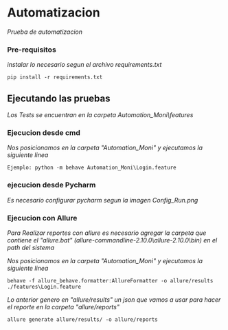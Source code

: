 # Automatizacion

_Prueba de automatizacion_


### Pre-requisitos

_instalar lo necesario segun el archivo requirements.txt_

```
pip install -r requirements.txt
```

## Ejecutando las pruebas 

_Los Tests se encuentran en la carpeta Automation_Moni\features_

### Ejecucion desde cmd 

_Nos posicionamos en la carpeta "Automation_Moni" y ejecutamos la siguiente linea_

```
Ejemplo: python -m behave Automation_Moni\Login.feature
```

### ejecucion desde Pycharm 

_Es necesario configurar pycharm segun la imagen Config_Run.png_

### Ejecucion con Allure 

_Para Realizar reportes con allure es necesario agregar la carpeta que contiene el "allure.bat"
 (allure-commandline-2.10.0\allure-2.10.0\bin) en el path del sistema_
 
_Nos posicionamos en la carpeta "Automation_Moni" y ejecutamos la siguiente linea_

```
behave -f allure_behave.formatter:AllureFormatter -o allure/results ./features\Login.feature
```
_Lo anterior genero en "allure/results" un json que vamos a usar para hacer el reporte en la carpeta "allure/reports"_

```
allure generate allure/results/ -o allure/reports
```
